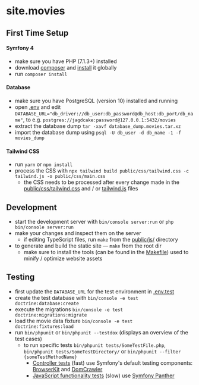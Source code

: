 # site.movies

## First Time Setup
#### Symfony 4
- make sure you have PHP (7.1.3+) installed
- download [composer](https://getcomposer.org/download/) and [install](https://getcomposer.org/doc/00-intro.md#globally) it globally
- run `composer install` 

#### Database
- make sure you have PostgreSQL (version 10) installed and running
- open [.env](./.env) and edit `DATABASE_URL="db_driver://db_user:db_password@db_host:db_port/db_name"`, to e.g. `postgres://jagdcake:password@127.0.0.1:5432/movies`
- extract the database dump `tar -xavf database_dump.movies.tar.xz`
- import the database dump using `psql -U db_user -d db_name -1 -f movies_dump`

#### Tailwind CSS
- run `yarn` or `npm install`
- process the CSS with `npx tailwind build public/css/tailwind.css -c tailwind.js -o public/css/main.css`
    - the CSS needs to be processed after every change made in the [public/css/tailwind.css](./public/css/tailwind.css) and / or [tailwind.js](./tailwind.js) files

## Development
- start the development server with `bin/console server:run` or `php bin/console server:run`
- make your changes and inspect them on the server
    - if editing TypeScript files, run `make` from the [public/js/](./public/js/) directory
- to generate and build the static site — `make` from the root dir
    - make sure to install the tools (can be found in the [Makefile](./Makefile)) used to minify / optimize website assets

## Testing
- first update the `DATABASE_URL` for the test environment in [.env.test](./.env.test)
- create the test database with `bin/console -e test doctrine:database:create`
- execute the migrations `bin/console -e test doctrine:migrations:migrate`
- load the movie data fixture `bin/console -e test doctrine:fixtures:load`
- run `bin/phpunit` or `bin/phpunit --testdox` (displays an overview of the test cases)
    - to run specific tests `bin/phpunit tests/SomeTestFile.php`, `bin/phpunit tests/SomeTestDirectory/` or `bin/phpunit --filter {someTestMethodName}`
      - [Controller tests](./tests/Controller/) (fast) use Symfony's default testing components: [BrowserKit](https://symfony.com/doc/current/components/browser_kit.html) and [DomCrawler](https://symfony.com/doc/current/components/dom_crawler.html)
      - [JavaScript functionality tests](./tests/JavaScript/) (slow) use [Symfony Panther](https://github.com/symfony/panther)
